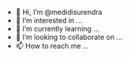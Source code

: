 - 👋 Hi, I’m @medidisurendra
- 👀 I’m interested in ...
- 🌱 I’m currently learning ...
- 💞️ I’m looking to collaborate on ...
- 📫 How to reach me ...

<!---
medidisurendra/medidisurendra is a ✨ special ✨ repository because its `README.md` (this file) appears on your GitHub profile.
You can click the Preview link to take a look at your changes.
--->
